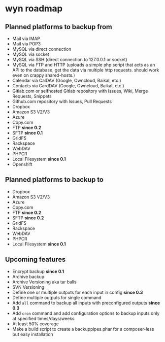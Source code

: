 # wyn roadmap

## Planned platforms to backup from

* Mail via IMAP
* Mail via POP3
* MySQL via direct connection
* MySQL via socket
* MySQL via SSH (direct connection to 127.0.0.1 or socket)
* MySQL via FTP and HTTP (uploads a simple php script that acts as an API to the database, get the data via multiple http requests. should work even on crappy shared-hosts.)
* Calendar via CalDAV (Google, Owncloud, Baikal, etc.)
* Contacts via CardDAV (Google, Owncloud, Baikal, etc.)
* Gitlab.com or selfhosted Gitlab repository with Issues, Wiki, Merge Requests, Snippets
* Github.com repository with Issues, Pull Requests
* Dropbox
* Amazon S3 V2/V3
* Azure
* Copy.com
* FTP **since 0.2**
* SFTP **since 0.1**
* GridFS
* Rackspace
* WebDAV
* PHPCR
* Local Filesystem **since 0.1**
* Openshift

## Planned platforms to backup to

* Dropbox
* Amazon S3 V2/V3
* Azure
* Copy.com
* FTP **since 0.2**
* SFTP **since 0.2**
* GridFS
* Rackspace
* WebDAV
* PHPCR
* Local Filesystem **since 0.1**

## Upcoming features

* Encrypt backup **since 0.1**
* Archive backup
* Archive Versioning aka tar balls
* SVN Versioning
* Define one or multiple outputs for each input in config **since 0.3**
* Define multiple outputs for single command
* Add `all` command to backup all inputs with preconfigured outputs **since 0.3**
* Add `cron` command and add configuration options to backup inputs only at specified times/days/weeks
* At least 50% coverage
* Make a build script to create a backuppipes.phar for a composer-less but easy installation